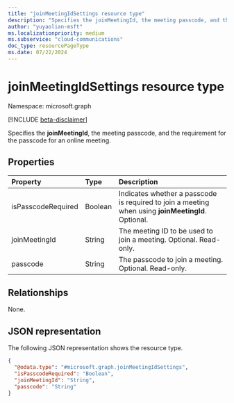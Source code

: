 ```yaml
---
title: "joinMeetingIdSettings resource type"
description: "Specifies the joinMeetingId, the meeting passcode, and the requirement for the passcode."
author: "yuyaolian-msft"
ms.localizationpriority: medium
ms.subservice: "cloud-communications"
doc_type: resourcePageType
ms.date: 07/22/2024
---
```


# joinMeetingIdSettings resource type

Namespace: microsoft.graph

[!INCLUDE [beta-disclaimer](../../includes/beta-disclaimer.md)]

Specifies the **joinMeetingId**, the meeting passcode, and the requirement for the passcode for an online meeting.

## Properties

| Property            | Type      | Description                                   |
|:--------------------|:----------|:----------------------------------------------|
| isPasscodeRequired  | Boolean   | Indicates whether a passcode is required to join a meeting when using **joinMeetingId**. Optional. |
| joinMeetingId       | String    | The meeting ID to be used to join a meeting. Optional. Read-only. |
| passcode            | String    | The passcode to join a meeting.  Optional. Read-only. |

## Relationships
None.

## JSON representation

The following JSON representation shows the resource type.
<!-- {
  "blockType": "resource",
  "@odata.type": "microsoft.graph.joinMeetingIdSettings"
}
-->

``` json
{
  "@odata.type": "#microsoft.graph.joinMeetingIdSettings",
  "isPasscodeRequired": "Boolean",
  "joinMeetingId": "String",
  "passcode": "String"
}
```
